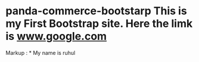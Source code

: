 # panda-commerce-bootstarp This is my First Bootstrap site. Here the limk is www.google.com 
 Markup : * My name is ruhul
